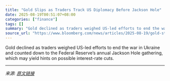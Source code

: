 ```yaml
---
title: "Gold Slips as Traders Track US Diplomacy Before Jackson Hole"
date: 2025-08-19T00:51:07+08:00
categories: ["finance"]
tags: []
summary: "Gold declined as traders weighed US-led efforts to end the war in Ukraine and counted down to the Federal Reserve’s annual Jackson Hole gathering, which may yield hints on possible interest-rate cuts."
source_url: "https://www.bloomberg.com/news/articles/2025-08-19/gold-steadies-as-traders-track-us-diplomacy-before-jackson-hole"
---
```


Gold declined as traders weighed US-led efforts to end the war in Ukraine and counted down to the Federal Reserve’s annual Jackson Hole gathering, which may yield hints on possible interest-rate cuts.

---

*来源: [原文链接](https://www.bloomberg.com/news/articles/2025-08-19/gold-steadies-as-traders-track-us-diplomacy-before-jackson-hole)*
